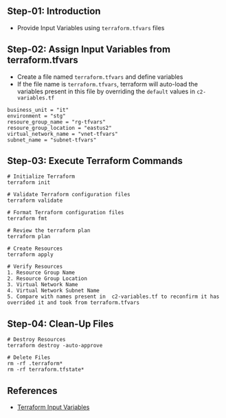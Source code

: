 ## Step-01: Introduction
- Provide Input Variables using `terraform.tfvars` files

## Step-02: Assign Input Variables from terraform.tfvars
- Create a file named `terraform.tfvars` and define variables
- If the file name is `terraform.tfvars`, terraform will auto-load the variables present in this file by overriding the `default` values in `c2-variables.tf`
```t
business_unit = "it"
environment = "stg"
resoure_group_name = "rg-tfvars"
resoure_group_location = "eastus2"
virtual_network_name = "vnet-tfvars"
subnet_name = "subnet-tfvars"
```

## Step-03: Execute Terraform Commands
```t
# Initialize Terraform
terraform init

# Validate Terraform configuration files
terraform validate

# Format Terraform configuration files
terraform fmt

# Review the terraform plan
terraform plan

# Create Resources
terraform apply

# Verify Resources
1. Resource Group Name
2. Resource Group Location
3. Virtual Network Name
4. Virtual Network Subnet Name
5. Compare with names present in  c2-variables.tf to reconfirm it has overrided it and took from terraform.tfvars
```

## Step-04: Clean-Up Files
```t
# Destroy Resources
terraform destroy -auto-approve

# Delete Files
rm -rf .terraform*
rm -rf terraform.tfstate*
```


## References
- [Terraform Input Variables](https://www.terraform.io/docs/language/values/variables.html)
